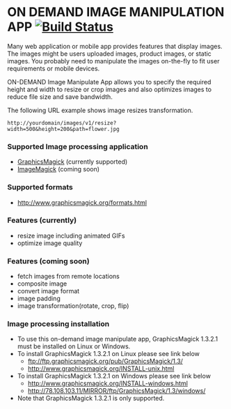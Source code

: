 # ON DEMAND IMAGE MANIPULATION APP [![Build Status](https://travis-ci.org/younggyuchun/on-demand-image-manipulation-webapp.svg?branch=master)](https://travis-ci.org/younggyuchun/on-demand-image-manipulation-webapp)
Many web application or mobile app provides features that display images. The images might be users uploaded images, product images, or static images. You probably need to manipulate the images on-the-fly to fit user requirements or mobile devices.  

ON-DEMAND Image Manipulate App allows you to specify the required height and width to resize or crop images and also optimizes images to reduce file size and save bandwidth.

The following URL example shows image resizes transformation.
```
http://yourdomain/images/v1/resize?width=500&height=200&path=flower.jpg
```

### Supported Image processing application
- [GraphicsMagick](http://www.graphicsmagick.org/) (currently supported)
- [ImageMagick](http://imagemagick.org/script/index.php) (coming soon)


### Supported formats
- http://www.graphicsmagick.org/formats.html

### Features (currently)
- resize image including animated GIFs
- optimize image quality

### Features (coming soon)
- fetch images from remote locations
- composite image
- convert image format
- image padding
- image transformation(rotate, crop, flip)

### Image processing installation
- To use this on-demand image manipulate app, GraphicsMagick 1.3.2.1 must be installed on Linux or Windows.
- To install GraphicsMagick 1.3.2.1 on Linux please see link below 
  * ftp://ftp.graphicsmagick.org/pub/GraphicsMagick/1.3/
  * http://www.graphicsmagick.org/INSTALL-unix.html
- To install GraphicsMagick 1.3.2.1 on Windows please see link below 
  * http://www.graphicsmagick.org/INSTALL-windows.html
  * http://78.108.103.11/MIRROR/ftp/GraphicsMagick/1.3/windows/
- Note that GraphicsMagick 1.3.2.1 is only supported. 
